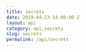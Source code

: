 ```yaml
---
title: Secrets
date: 2019-04-23 14:00:00 Z
layout: api
category: api,secrets
slug: secrets
permalink: /api/secrets
---
```

